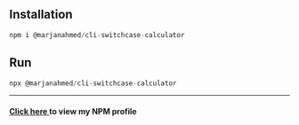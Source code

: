 <h2>Installation</h2>

```js
npm i @marjanahmed/cli-switchcase-calculator
```

<h2>Run</h2>

```js
npx @marjanahmed/cli-switchcase-calculator
```
----------------------------------------------------------------

<h4 style = "color: "yellow;""><a href = "https://www.npmjs.com/~marjanahmed">Click here </a>to view my NPM profile</h4>
